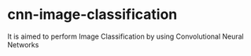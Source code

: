 # cnn-image-classification
 It is aimed to perform Image Classification by using Convolutional Neural Networks
